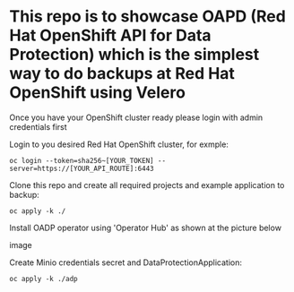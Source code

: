 # This repo is to showcase OAPD (Red Hat OpenShift API for Data Protection) which is the simplest way to do backups at Red Hat OpenShift using Velero

Once you have your OpenShift cluster ready please login with admin credentials first

Login to you desired Red Hat OpenShift cluster, for exmple:

`` oc login --token=sha256~[YOUR_TOKEN] --server=https://[YOUR_API_ROUTE]:6443 ``

Clone this repo and create all required projects and example application to backup:
```
oc apply -k ./
```
Install OADP operator using 'Operator Hub' as shown at the picture below

image

Create Minio credentials secret and DataProtectionApplication:

```
oc apply -k ./adp
```



